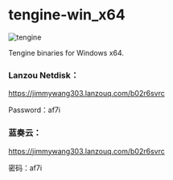 # tengine-win_x64
![tengine](https://img.shields.io/badge/win_x64-tengine-239120?logo=windows&logoColor=fff&style=flat)

Tengine binaries for Windows x64.

### Lanzou Netdisk：

https://jimmywang303.lanzouq.com/b02r6svrc

Password：af7i

### 蓝奏云：

https://jimmywang303.lanzouq.com/b02r6svrc

密码：af7i
